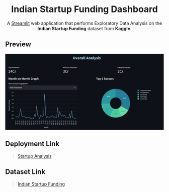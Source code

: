 <h1 align="center">Indian Startup Funding Dashboard</h1>

<p align="center">
A <a href="https://streamlit.io/" target="_blank">Streamlit</a> web application that performs Exploratory Data Analysis on the <b>Indian Startup Funding</b> dataset from <b>Kaggle</b>.
</p>

## Preview

![Overall Analysis](resources/oass.png)

## Deployment Link

> [Startup Analysis](https://startup-dashboard-q7x5h9fmtdyuxmd5ivkkns.streamlit.app/)

## Dataset Link

> [Indian Startup Funding](https://www.kaggle.com/datasets/sudalairajkumar/indian-startup-funding)
